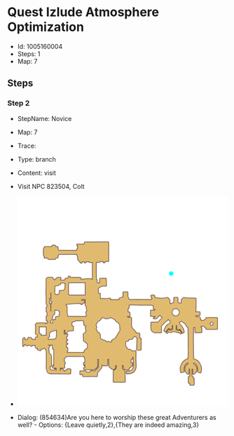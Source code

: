 # Quest Izlude Atmosphere Optimization

- Id: 1005160004
- Steps: 1
- Map: 7

## Steps

### Step 2
- StepName:  Novice
- Map:  7
- Trace:  
- Type:  branch
- Content:  visit
- Visit NPC 823504, Colt

- ![images/1005160004_2.png](images/1005160004_2.png)
- Dialog: (854634)Are you here to worship these great Adventurers as well? - Options: {Leave quietly,2},{They are indeed amazing,3}


